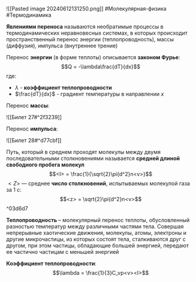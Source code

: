 ![[Pasted image 20240612131250.png]]
#Молекулярная-физика #Термодинамика 

**Явлениями переноса** называются необратимые процессы в термодинамических неравновесных системах, в которых происходит пространственный перенос энергии (теплопроводность), массы (диффузия), импульса (внутреннее трение)

Перенос **энергии** (в форме теплоты) описывается **законом Фурье**: $$Q = -\lambda\frac{dT}{dx}$$где: 
- $\lambda$ - **коэффициент теплопроводности**
- $\frac{dT}{dx}$ - градиент температуры в направлении $x$

Перенос **массы**: 

![[Билет 27#^2f3239]]

Перенос **импульса**:

![[Билет 28#^d77cbf]]

Путь, который в среднем проходят молекулы между двумя последовательными столкновениями называется **средней длиной свободного пробега молекул**$$<I> = \frac{1}{\sqrt{2}\pi{d^2}n<v>}$$$<Z>$ — среднее **число столкновений**, испытываемых молекулой газа за 1 с:
$$<z> = \sqrt{2}\pi{d^2}n<v>$$ ^03d6d7

**Теплопроводность** – молекулярный перенос теплоты, обусловленный разностью температур между различными частями тела. Совершая непрерывные хаотические движения, молекулы, атомы, электроны и другие микрочастицы, из которых состоят тела, сталкиваются друг с другом, при этом частицы, обладающие большей энергией, передают ее частично частицам с меньшей энергией

**Коэффициент теплопроводности**: $$\lambda = \frac{1}{3}C_vp<v><I>$$

